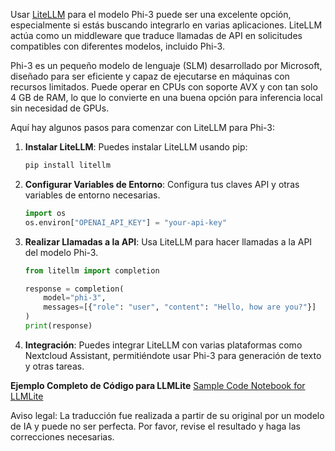 Usar [LiteLLM](https://docs.litellm.ai/) para el modelo Phi-3 puede ser una excelente opción, especialmente si estás buscando integrarlo en varias aplicaciones. LiteLLM actúa como un middleware que traduce llamadas de API en solicitudes compatibles con diferentes modelos, incluido Phi-3.

Phi-3 es un pequeño modelo de lenguaje (SLM) desarrollado por Microsoft, diseñado para ser eficiente y capaz de ejecutarse en máquinas con recursos limitados. Puede operar en CPUs con soporte AVX y con tan solo 4 GB de RAM, lo que lo convierte en una buena opción para inferencia local sin necesidad de GPUs.

Aquí hay algunos pasos para comenzar con LiteLLM para Phi-3:

1. **Instalar LiteLLM**: Puedes instalar LiteLLM usando pip:
   ```bash
   pip install litellm
   ```

2. **Configurar Variables de Entorno**: Configura tus claves API y otras variables de entorno necesarias.
   ```python
   import os
   os.environ["OPENAI_API_KEY"] = "your-api-key"
   ```

3. **Realizar Llamadas a la API**: Usa LiteLLM para hacer llamadas a la API del modelo Phi-3.
   ```python
   from litellm import completion

   response = completion(
       model="phi-3",
       messages=[{"role": "user", "content": "Hello, how are you?"}]
   )
   print(response)
   ```

4. **Integración**: Puedes integrar LiteLLM con varias plataformas como Nextcloud Assistant, permitiéndote usar Phi-3 para generación de texto y otras tareas.

**Ejemplo Completo de Código para LLMLite**
[Sample Code Notebook for LLMLite](https://github.com/Azure/azureml-examples/blob/main/sdk/python/foundation-models/phi-3/litellm.ipynb)

Aviso legal: La traducción fue realizada a partir de su original por un modelo de IA y puede no ser perfecta. 
Por favor, revise el resultado y haga las correcciones necesarias.